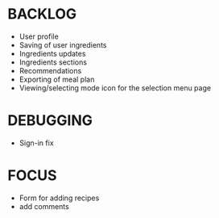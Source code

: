 # BACKLOG

* User profile
* Saving of user ingredients
* Ingredients updates
* Ingredients sections
* Recommendations
* Exporting of meal plan
* Viewing/selecting mode icon for the selection menu page

# DEBUGGING

* Sign-in fix

# FOCUS

* Form for adding recipes
* add comments

